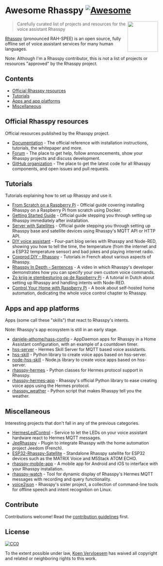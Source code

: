# Awesome Rhasspy [![Awesome](https://awesome.re/badge.svg)](https://awesome.re)

[<img src="https://raw.githubusercontent.com/rhasspy/rhasspy/master/docs/img/rhasspy.svg" align="right" width="100">](https://rhasspy.readthedocs.io)

> Carefully curated list of projects and resources for the voice assistant Rhasspy

[Rhasspy](https://rhasspy.readthedocs.io) (pronounced RAH-SPEE) is an open source, fully offline set of voice assistant services for many human languages.

Note: Although I'm a Rhasspy contributor, this is not a list of projects or resources "approved" by the Rhasspy project.

## Contents

- [Official Rhasspy resources](#official-rhasspy-resources)
- [Tutorials](#tutorials)
- [Apps and app platforms](#apps-and-app-platforms)
- [Miscellaneous](#miscellaneous)

## Official Rhasspy resources

Official resources published by the Rhasspy project.

- [Documentation](https://rhasspy.readthedocs.io) - The official reference with installation instructions, tutorials, the whitepaper and more.
- [Forum](https://community.rhasspy.org) - The place to get help, follow announcements, show your Rhasspy projects and discuss development.
- [GitHub organization](https://github.com/rhasspy/) - The place to get the latest code for all Rhasspy components, and open issues and pull requests.

## Tutorials

Tutorials explaining how to set up Rhasspy and use it.

- [From Scratch on a Raspberry Pi](https://rhasspy.readthedocs.io/en/latest/tutorials/#from-scratch-on-a-raspberry-pi) - Official guide covering installing Rhasspy on a Raspberry Pi from scratch using Docker.
- [Getting Started Guide](https://rhasspy.readthedocs.io/en/latest/tutorials/#getting-started-guide) - Official guide stepping you through setting up Rhasspy immediately after installation.
- [Server with Satellites](https://rhasspy.readthedocs.io/en/latest/tutorials/#server-with-satellites) - Official guide stepping you through setting up Rhasspy base and satellite devices using Rhasspy's MQTT API or HTTP API.
- [DIY voice assistant](https://cstan.io/?p=11925&lang=en) - Four-part blog series with Rhasspy and Node-RED, showing you how to tell the time, the temperature (from the internet and a ESP32 temperature sensor) and bad jokes and playing internet radio.
- [Coxprod DIY - Rhasspy](https://www.coxprod.org/domotique/category/domotique/rhasspy/) - Tutorials in French about various aspects of Rhasspy.
- [Rhasspy In Depth - Sentences](https://www.youtube.com/watch?v=sWVl0ZoXZEo) - A video in which Rhasspy's developer demonstrates how you can specify your own custom voice commands.
- [Zo krijg je stembesturing op de Raspberry Pi](https://computertotaal.nl/artikelen/internet-thuis/zo-krijg-je-stembesturing-op-de-raspberry-pi/) - A tutorial in Dutch about setting up Rhasspy and handling intents with Node-RED.
- [Control Your Home with Raspberry Pi](https://koen.vervloesem.eu/books/control-your-home-with-raspberry-pi/) - A book about self-hosted home automation, dedicating the whole voice control chapter to Rhasspy.

## Apps and app platforms

Apps (some call these "skills") that react to Rhasspy's intents.

Note: Rhasspy's app ecosystem is still in an early stage.

- [daniele-athome/hass-config](https://github.com/daniele-athome/hass-config) - AppDaemon apps for Rhasspy in a Home Assistant configuration, with an example of a countdown timer.
- [hss-server](https://github.com/patrickjane/hss-server) - Hermes Skill Server for MQTT based voice assistants.
- [hss-skill](https://github.com/patrickjane/hss-skill) - Python library to create voice apps based on hss-server.
- [node-hss-skill](https://github.com/patrickjane/node-hss-skill) - Node.js library to create voice apps based on hss-server.
- [rhasspy-hermes](https://github.com/rhasspy/rhasspy-hermes) - Python classes for Hermes protocol support in Rhasspy.
- [rhasspy-hermes-app](https://rhasspy-hermes-app.readthedocs.io) - Rhasspy's official Python library to ease creating voice apps using the Hermes protocol.
- [rhasspy_weather](https://github.com/Daenara/rhasspy_weather) - Python script that makes Rhasspy tell you the weather.

## Miscellaneous

Interesting projects that don't fall in any of the previous categories.

- [HermesLedControl](https://github.com/project-alice-assistant/HermesLedControl) - Service to let the LEDs on your voice assistant hardware react to Hermes MQTT messages.
- [JeeRhasspy](https://kiboost.github.io/jeedom_docs/plugins/jeerhasspy/fr_FR/) - Plugin to integrate Rhasspy with the home automation project Jeedom (French).
- [ESP32-Rhasspy-Satellite](https://github.com/Romkabouter/ESP32-Rhasspy-Satellite) - Standalone Rhasspy satellite for ESP32 devices such as the MATRIX Voice and M5Stack ATOM ECHO.
- [rhasspy-mobile-app](https://github.com/razzo04/rhasspy-mobile-app) - A mobile app for Android and iOS to interface with your Rhasspy installation.
- [rhasspy-watch](https://github.com/cedcox/rhasspy-watch) - Tool for dynamic display of Rhasspy's Hermes MQTT messages with recording and query functionality.
- [voice2json](https://voice2json.org/) - Rhasspy's sister project, a collection of command-line tools for offline speech and intent recognition on Linux.

## Contribute

Contributions welcome! Read the [contribution guidelines](contributing.md) first.

## License

[![CC0](https://mirrors.creativecommons.org/presskit/buttons/88x31/svg/cc-zero.svg)](https://creativecommons.org/publicdomain/zero/1.0)

To the extent possible under law, [Koen Vervloesem](mailto:koen@vervloesem.eu) has waived all copyright and
related or neighboring rights to this work.
